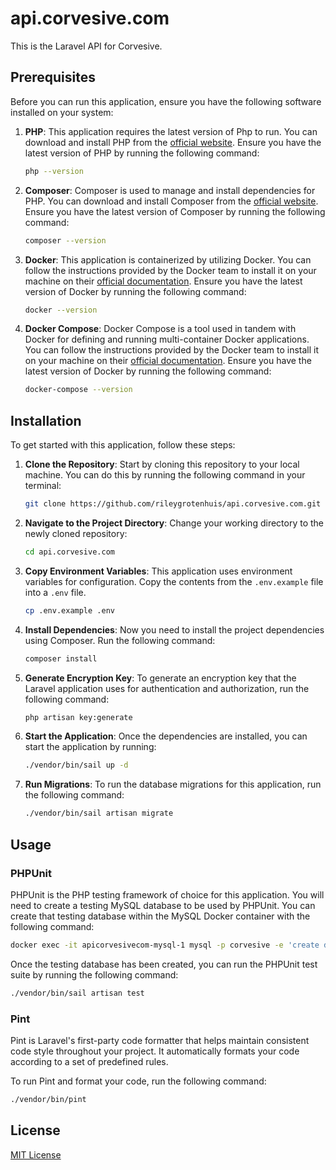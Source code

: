 # api.corvesive.com

This is the Laravel API for Corvesive.

## Prerequisites

Before you can run this application, ensure you have the following software installed on your system:

1. **PHP**: This application requires the latest version of Php to run. You can download and install PHP from the [official website](https://www.php.net/downloads.php). Ensure you have the latest version of PHP by running the following command:

    ```bash
    php --version
    ```

2. **Composer**: Composer is used to manage and install dependencies for PHP. You can download and install Composer from the [official website](https://getcomposer.org/download/). Ensure you have the latest version of Composer by running the following command:

    ```bash
    composer --version
    ```
   
3. **Docker**: This application is containerized by utilizing Docker. You can follow the instructions provided by the Docker team to install it on your machine on their [official documentation](https://docs.docker.com/get-docker/). Ensure you have the latest version of Docker by running the following command:

    ```bash
    docker --version
    ```

4. **Docker Compose**: Docker Compose is a tool used in tandem with Docker for defining and running multi-container Docker applications. You can follow the instructions provided by the Docker team to install it on your machine on their [official documentation](https://docs.docker.com/compose/install/). Ensure you have the latest version of Docker by running the following command:

    ```bash
    docker-compose --version
    ```

## Installation

To get started with this application, follow these steps:

1. **Clone the Repository**: Start by cloning this repository to your local machine. You can do this by running the following command in your terminal:

    ```bash
    git clone https://github.com/rileygrotenhuis/api.corvesive.com.git
    ```

2. **Navigate to the Project Directory**: Change your working directory to the newly cloned repository:

    ```bash
    cd api.corvesive.com
    ```

3. **Copy Environment Variables**: This application uses environment variables for configuration. Copy the contents from the `.env.example` file into a `.env` file.

    ```bash
    cp .env.example .env
    ```

4. **Install Dependencies**: Now you need to install the project dependencies using Composer. Run the following command:

    ```bash
    composer install
    ```
   
5. **Generate Encryption Key**: To generate an encryption key that the Laravel application uses for authentication and authorization, run the following command:

    ```bash
    php artisan key:generate
    ```
   
6. **Start the Application**: Once the dependencies are installed, you can start the application by running:

    ```bash
    ./vendor/bin/sail up -d
    ```
   
7. **Run Migrations**: To run the database migrations for this application, run the following command:

    ```bash
    ./vendor/bin/sail artisan migrate
    ```
   
## Usage

### PHPUnit

PHPUnit is the PHP testing framework of choice for this application. You will need to create a testing MySQL database to be used by PHPUnit. You can create that testing database within the MySQL Docker container with the following command:

```bash
docker exec -it apicorvesivecom-mysql-1 mysql -p corvesive -e 'create database testing;'
```

Once the testing database has been created, you can run the PHPUnit test suite by running the following command:

```bash
./vendor/bin/sail artisan test
```

### Pint

Pint is Laravel's first-party code formatter that helps maintain consistent code style throughout your project. It automatically formats your code according to a set of predefined rules.

To run Pint and format your code, run the following command:

```bash
./vendor/bin/pint
```

## License

[MIT License](LICENSE.txt)
